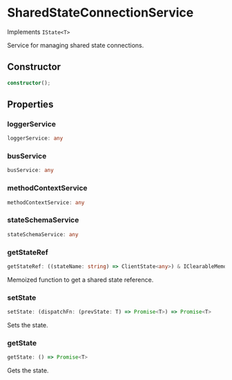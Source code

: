 # SharedStateConnectionService

Implements `IState<T>`

Service for managing shared state connections.

## Constructor

```ts
constructor();
```

## Properties

### loggerService

```ts
loggerService: any
```

### busService

```ts
busService: any
```

### methodContextService

```ts
methodContextService: any
```

### stateSchemaService

```ts
stateSchemaService: any
```

### getStateRef

```ts
getStateRef: ((stateName: string) => ClientState<any>) & IClearableMemoize<string> & IControlMemoize<string, ClientState<any>>
```

Memoized function to get a shared state reference.

### setState

```ts
setState: (dispatchFn: (prevState: T) => Promise<T>) => Promise<T>
```

Sets the state.

### getState

```ts
getState: () => Promise<T>
```

Gets the state.
